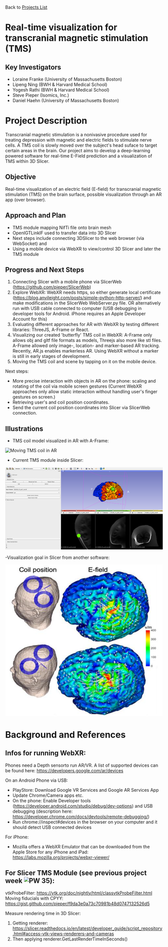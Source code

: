 Back to [Projects List](../../README.md#ProjectsList)

# Real-time visualization for transcranial magnetic stimulation (TMS)

## Key Investigators

- Loraine Franke (University of Massachusetts Boston)
- Lipeng Ning (BWH & Harvard Medical School)
- Yogesh Rathi (BWH & Harvard Medical School)
- Steve Pieper (Isomics, Inc.)
- Daniel Haehn (University of Massachusetts Boston)

# Project Description

Transcranial magnetic stimulation is a nonivasive procedure used for treating depression with magnetic and electric fields to stimulate nerve cells. 
A TMS coil is slowly moved over the subject's head suface to target certain areas in the brain. 
Our project aims to develop a deep-learning powered software for real-time E-Field prediction and a visualization of TMS within 3D Slicer.

## Objective

Real-time visualization of an electric field (E-field) for transcranial magnetic stimulation (TMS) on the brain surface, possible visualization through an AR app (over browser).

## Approach and Plan
- TMS module mapping NifTi file onto brain mesh
- OpenIGTLinkIF used to transfer data into 3D Slicer
- Next steps include connecting 3DSlicer to the web browser (via WebSocket) and
- Using a mobile device via WebXR to view/control 3D Slicer and later the TMS module

## Progress and Next Steps

1. Connecting Slicer with a mobile phone via SlicerWeb (https://github.com/pieper/SlicerWeb)
2. Explore WebXR: WebXR needs https, so either generate local certificate (https://blog.anvileight.com/posts/simple-python-http-server/) and make modifications in the SlicerWeb WebServer.py file. OR alternatively run with USB cable connected to computer (USB debugging in developer tools for Android. iPhone requires an Apple Developer Account for this)
3. Evaluating different approaches for AR with WebXR by testing different libraries: ThreeJS, A-Frame or React. 
4. Visualizing our created 'butterfly' TMS coil in WebXR: A-Frame only allows obj and gltf file formats as models, Threejs also more like stl files. A-Frame allowed only image-, location- and marker-based AR tracking. Recently, AR.js enables markerless AR. Using WebXR without a marker is still in early stages of development.
5. Moving the TMS coil and scene by tapping on it on the mobile device.

Next steps:
- More precise interaction with objects in AR on the phone: scaling and rotating of the coil via mobile screen gestures (Current WebXR approaches only allow static interaction without handling user's finger gestures on screen.)
- Retrieving user's and coil position coordinates.
- Send the current coil position coordinates into Slicer via SlicerWeb connection.

## Illustrations

- TMS coil model visualized in AR with A-Frame:

![Moving TMS coil in AR](./render_coil_A-frame.gif)


- Current TMS module inside Slicer:

![Slicer Module](./TMSModule_normedcoil_fmricolor.png)


-Visualization goal in Slicer from another software:

![Brain surface and DT](./tmsonbrain.png)


# Background and References

## Infos for running WebXR:

Phones need a Depth sensorto run AR/VR. A list of supported devices can be found here: https://developers.google.com/ar/devices

On an Android Phone via USB: 
- PlayStore: Download Google VR Services and Google AR Services App
- Update Chrome/Camera apps etc.
- On the phone: Enable Developer tools (https://developer.android.com/studio/debug/dev-options) and USB debugging (description here: https://developer.chrome.com/docs/devtools/remote-debugging/)
- Run chrome://inspect#devices in the browser on your computer and it should detect USB connected devices

For iPhone: 
- Mozilla offers a WebXR Emulator that can be downloaded from the Apple Store for any iPhone and iPad: https://labs.mozilla.org/projects/webxr-viewer/

## For Slicer TMS Module (see previous project week ![PW 35](https://github.com/NA-MIC/ProjectWeek/tree/master/PW35_2021_Virtual/Projects/TMS_Slicer_Module)):

vtkProbeFilter: https://vtk.org/doc/nightly/html/classvtkProbeFilter.html
Moving fiducials with CPYY: https://gist.github.com/pieper/f9da3e0a73c70981b48d0747132526d5

Measure rendering time in 3D Slicer:
1. Getting renderer: https://slicer.readthedocs.io/en/latest/developer_guide/script_repository.html#access-vtk-views-renderers-and-cameras
2. Then applying renderer.GetLastRenderTimeInSeconds()
